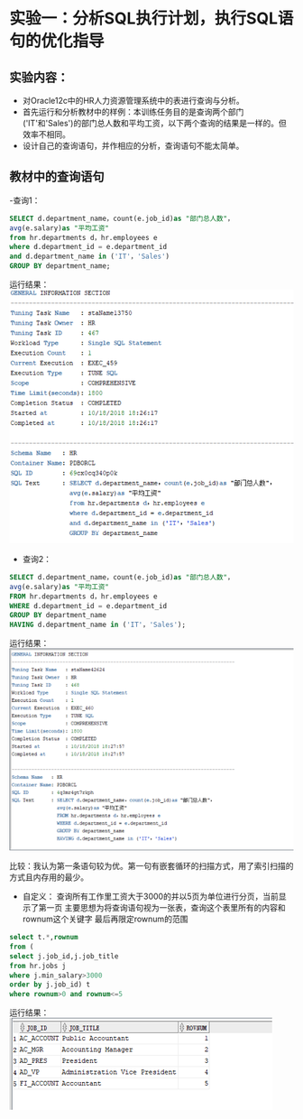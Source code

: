 # 实验一：分析SQL执行计划，执行SQL语句的优化指导

## 实验内容：
- 对Oracle12c中的HR人力资源管理系统中的表进行查询与分析。
- 首先运行和分析教材中的样例：本训练任务目的是查询两个部门('IT'和'Sales')的部门总人数和平均工资，以下两个查询的结果是一样的。但效率不相同。
- 设计自己的查询语句，并作相应的分析，查询语句不能太简单。

## 教材中的查询语句

-查询1：

```SQL
SELECT d.department_name，count(e.job_id)as "部门总人数"，
avg(e.salary)as "平均工资"
from hr.departments d，hr.employees e
where d.department_id = e.department_id
and d.department_name in ('IT'，'Sales')
GROUP BY department_name;
```
运行结果：
![运行结果](./1.png)



- 查询2：
```SQL
SELECT d.department_name，count(e.job_id)as "部门总人数"，
avg(e.salary)as "平均工资"
FROM hr.departments d，hr.employees e
WHERE d.department_id = e.department_id
GROUP BY department_name
HAVING d.department_name in ('IT'，'Sales');
```
运行结果：
![运行结果](./2.png)

比较：我认为第一条语句较为优。第一句有嵌套循环的扫描方式，用了索引扫描的方式且内存用的最少。

- 自定义：
查询所有工作里工资大于3000的并以5页为单位进行分页，当前显示了第一页
主要思想为将查询语句视为一张表，查询这个表里所有的内容和rownum这个关键字
最后再限定rownum的范围

```sql
select t.*,rownum 
from (
select j.job_id,j.job_title 
from hr.jobs j 
where j.min_salary>3000 
order by j.job_id) t 
where rownum>0 and rownum<=5
```

运行结果：
![运行结果](./3.png)

